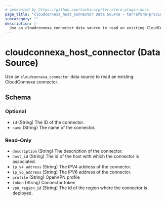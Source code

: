 ```yaml
---
# generated by https://github.com/hashicorp/terraform-plugin-docs
page_title: "cloudconnexa_host_connector Data Source - terraform-provider-cloudconnexa"
subcategory: ""
description: |-
  Use an cloudconnexa_connector data source to read an existing CloudConnexa connector.
---
```


# cloudconnexa_host_connector (Data Source)

Use an `cloudconnexa_connector` data source to read an existing CloudConnexa connector.



<!-- schema generated by tfplugindocs -->
## Schema

### Optional

- `id` (String) The ID of the connector.
- `name` (String) The name of the connector.

### Read-Only

- `description` (String) The description of the connector.
- `host_id` (String) The id of the host with which the connector is associated.
- `ip_v4_address` (String) The IPV4 address of the connector.
- `ip_v6_address` (String) The IPV6 address of the connector.
- `profile` (String) OpenVPN profile
- `token` (String) Connector token
- `vpn_region_id` (String) The id of the region where the connector is deployed.
